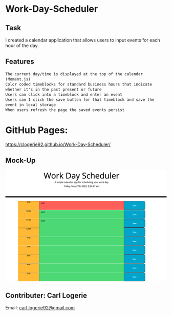 # Work-Day-Scheduler

## Task

I created a calendar application that allows users to input events for each hour of the day.

## Features

```
The current day/time is displayed at the top of the calendar (Moment.js)
Color coded timeblocks for standard business hours that indicate whether it's in the past present or future
Users can click into a timeblock and enter an event
Users can I click the save button for that timeblock and save the event in local storage
When users refresh the page the saved events persist
```

# GitHub Pages:

https://clogerie92.github.io/Work-Day-Scheduler/

## Mock-Up

![A user clicks on slots on the color-coded calendar and edits the events.](./assets/images/scheduler.png)

## Contributer: Carl Logerie

Email: carl.logerie92@gmail.com